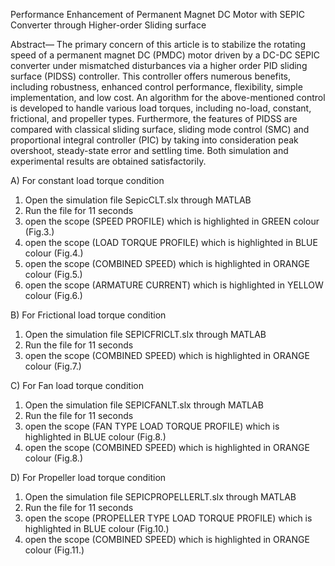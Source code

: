 
Performance Enhancement of Permanent Magnet DC Motor with SEPIC Converter through Higher-order Sliding surface

 Abstract— The primary concern of this article is to stabilize the rotating speed of a permanent magnet DC (PMDC) motor driven by a DC-DC SEPIC converter under 
 mismatched disturbances via a higher order PID sliding surface (PIDSS) controller. This controller offers numerous benefits, including robustness, enhanced control performance, 
 flexibility, simple implementation, and low cost. An algorithm for the above-mentioned control is developed to handle various load torques, including no-load, constant, frictional, 
 and propeller types. Furthermore, the features of PIDSS are compared with classical sliding surface, sliding mode control (SMC) and proportional integral controller (PIC) by taking 
 into consideration peak overshoot, steady-state error and settling time. Both simulation and experimental results are obtained satisfactorily.

A) For constant load torque condition
1.	Open the simulation file SepicCLT.slx through MATLAB
2.	Run the file for 11 seconds
3.	open the scope (SPEED PROFILE) which is highlighted in GREEN colour (Fig.3.)
4.	open the scope (LOAD TORQUE PROFILE) which is highlighted in BLUE colour (Fig.4.)
5.	open the scope (COMBINED SPEED) which is highlighted in ORANGE colour (Fig.5.)
6.	open the scope (ARMATURE CURRENT) which is highlighted in YELLOW colour (Fig.6.)

B) For Frictional load torque condition
1.	Open the simulation file SEPICFRICLT.slx through MATLAB
2.	Run the file for 11 seconds
3.	open the scope (COMBINED SPEED) which is highlighted in ORANGE colour (Fig.7.)

C) For Fan load torque condition
1.	Open the simulation file SEPICFANLT.slx through MATLAB
2.	Run the file for 11 seconds
3.	open the scope (FAN TYPE LOAD TORQUE PROFILE) which is highlighted in BLUE colour (Fig.8.)
4.	open the scope (COMBINED SPEED) which is highlighted in ORANGE colour (Fig.8.)

D) For Propeller load torque condition
1.	Open the simulation file SEPICPROPELLERLT.slx through MATLAB
2.	Run the file for 11 seconds
3.	open the scope (PROPELLER TYPE LOAD TORQUE PROFILE) which is highlighted in BLUE colour (Fig.10.)
4.	open the scope (COMBINED SPEED) which is highlighted in ORANGE colour (Fig.11.)



